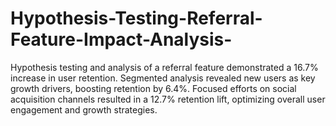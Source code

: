 # Hypothesis-Testing-Referral-Feature-Impact-Analysis-
Hypothesis testing and analysis of a referral feature demonstrated a 16.7% increase in user retention. Segmented analysis revealed new users as key growth drivers, boosting retention by 6.4%. Focused efforts on social acquisition channels resulted in a 12.7% retention lift, optimizing overall user engagement and growth strategies.
